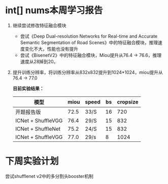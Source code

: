 # int[] nums本周学习报告

1. 继续尝试修改特征融合模块

   * 尝试《Deep Dual-resolution Networks for Real-time and Accurate Semantic Segmentation of Road Scenes》中的特征融合模块，推理速度变化不大，性能也没有提升
   * 尝试《BisenetV2》中的特征融合模块，Miou提升从76.4 -> 76.6，推理速度从28掉到20。

2. 提升训练分辨率，将训练分辨率从832x832提升到1024*1024，miou提升从76.4 -> 77.0

   **目前实验结果：**

   | 模型               | miou | speed | bs   | cropsize |
   | ------------------ | ---- | ----- | ---- | -------- |
   | 开题报告版         | 72.5 | 33/S  | 16   | 720      |
   | ICNet + ShuffleVGG | 76.4 | 29/S  | 15   | 832      |
   | ICNet + ShuffleNet | 75.2 | 24/S  | 15   | 832      |
   | ICNet + ShuffleVGG | 77.0 | 29/s  | 8    | 1024     |

# 下周实验计划

尝试shufflenet v2中的多分割头booster机制